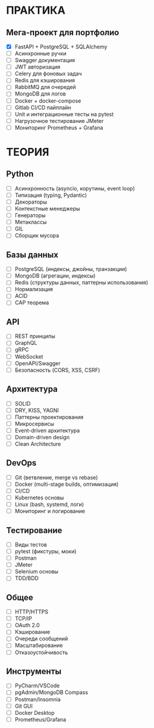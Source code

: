 # ПРАКТИКА

## Мега-проект для портфолио

- [x] FastAPI + PostgreSQL + SQLAlchemy
- [ ] Асинхронные ручки
- [ ] Swagger документация
- [ ] JWT авторизация
- [ ] Celery для фоновых задач
- [ ] Redis для кэширования
- [ ] RabbitMQ для очередей
- [ ] MongoDB для логов
- [ ] Docker + docker-compose
- [ ] Gitlab CI/CD пайплайн
- [ ] Unit и интеграционные тесты на pytest
- [ ] Нагрузочное тестирование JMeter
- [ ] Мониторинг Prometheus + Grafana

# ТЕОРИЯ

## Python

- [ ] Асинхронность (asyncio, корутины, event loop)
- [ ] Типизация (typing, Pydantic)
- [ ] Декораторы
- [ ] Контекстные менеджеры
- [ ] Генераторы
- [ ] Метаклассы
- [ ] GIL
- [ ] Сборщик мусора

## Базы данных

- [ ] PostgreSQL (индексы, джойны, транзакции)
- [ ] MongoDB (агрегации, индексы)
- [ ] Redis (структуры данных, паттерны использования)
- [ ] Нормализация
- [ ] ACID
- [ ] CAP теорема

## API

- [ ] REST принципы
- [ ] GraphQL
- [ ] gRPC
- [ ] WebSocket
- [ ] OpenAPI/Swagger
- [ ] Безопасность (CORS, XSS, CSRF)

## Архитектура

- [ ] SOLID
- [ ] DRY, KISS, YAGNI
- [ ] Паттерны проектирования
- [ ] Микросервисы
- [ ] Event-driven архитектура
- [ ] Domain-driven design
- [ ] Clean Architecture

## DevOps

- [ ] Git (ветвление, merge vs rebase)
- [ ] Docker (multi-stage builds, оптимизация)
- [ ] CI/CD
- [ ] Kubernetes основы
- [ ] Linux (bash, systemd, логи)
- [ ] Мониторинг и логирование

## Тестирование

- [ ] Виды тестов
- [ ] pytest (фикстуры, моки)
- [ ] Postman
- [ ] JMeter
- [ ] Selenium основы
- [ ] TDD/BDD

## Общее

- [ ] HTTP/HTTPS
- [ ] TCP/IP
- [ ] OAuth 2.0
- [ ] Кэширование
- [ ] Очереди сообщений
- [ ] Масштабирование
- [ ] Отказоустойчивость

## Инструменты

- [ ] PyCharm/VSCode
- [ ] pgAdmin/MongoDB Compass
- [ ] Postman/Insomnia
- [ ] Git GUI
- [ ] Docker Desktop
- [ ] Prometheus/Grafana